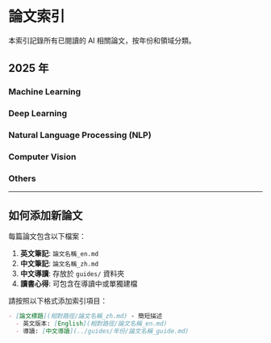 # 論文索引

本索引記錄所有已閱讀的 AI 相關論文，按年份和領域分類。

## 2025 年

### Machine Learning
<!-- 在此添加機器學習相關論文 -->

### Deep Learning
<!-- 在此添加深度學習相關論文 -->

### Natural Language Processing (NLP)
<!-- 在此添加自然語言處理相關論文 -->

### Computer Vision
<!-- 在此添加電腦視覺相關論文 -->

### Others
<!-- 在此添加其他領域相關論文 -->

---

## 如何添加新論文

每篇論文包含以下檔案：
1. **英文筆記**: `論文名稱_en.md`
2. **中文筆記**: `論文名稱_zh.md` 
3. **中文導讀**: 存放於 `guides/` 資料夾
4. **讀書心得**: 可包含在導讀中或單獨建檔

請按照以下格式添加索引項目：
```markdown
- [論文標題](相對路徑/論文名稱_zh.md) - 簡短描述
  - 英文版本: [English](相對路徑/論文名稱_en.md)
  - 導讀: [中文導讀](../guides/年份/論文名稱_guide.md)
```